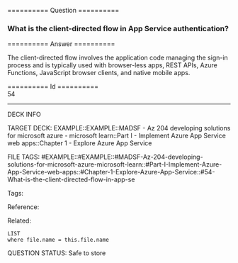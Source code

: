 ========== Question ==========  

### What is the client-directed flow in App Service authentication?  

========== Answer ==========  

The client-directed flow involves the application code managing the sign-in
process and is typically used with browser-less apps, REST APIs, Azure
Functions, JavaScript browser clients, and native mobile apps.

========== Id ==========  
54

---

DECK INFO

TARGET DECK: EXAMPLE::EXAMPLE::MADSF - Az 204 developing solutions for microsoft azure - microsoft learn::Part I - Implement Azure App Service web apps::Chapter 1 - Explore Azure App Service

FILE TAGS: #EXAMPLE::#EXAMPLE::#MADSF-Az-204-developing-solutions-for-microsoft-azure-microsoft-learn::#Part-I-Implement-Azure-App-Service-web-apps::#Chapter-1-Explore-Azure-App-Service::#54-What-is-the-client-directed-flow-in-app-se

Tags:

Reference:

Related:

```dataview
LIST
where file.name = this.file.name
```

QUESTION STATUS: Safe to store

